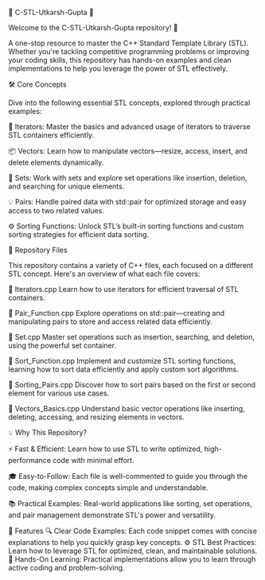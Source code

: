 🌟 C-STL-Utkarsh-Gupta 🌟


Welcome to the C-STL-Utkarsh-Gupta repository! 🚀


A one-stop resource to master the C++ Standard Template Library (STL). Whether you're tackling
competitive programming problems or improving your coding skills, this repository has hands-on
examples and clean implementations to help you leverage the power of STL effectively.


🛠️ Core Concepts

Dive into the following essential STL concepts, explored through practical examples:

🔄 Iterators: Master the basics and advanced usage of iterators to traverse STL containers efficiently.

📦 Vectors: Learn how to manipulate vectors—resize, access, insert, and delete elements dynamically.

🔢 Sets: Work with sets and explore set operations like insertion, deletion, and searching for unique elements.

💡 Pairs: Handle paired data with std::pair for optimized storage and easy access to two related values.

⚙️ Sorting Functions: Unlock STL’s built-in sorting functions and custom sorting strategies for efficient
data sorting.


📁 Repository Files

This repository contains a variety of C++ files, each focused on a different STL concept. Here's an overview of what each file covers:

🔹 Iterators.cpp
Learn how to use iterators for efficient traversal of STL containers.

🔹 Pair_Function.cpp
Explore operations on std::pair—creating and manipulating pairs to store and access related data efficiently.

🔹 Set.cpp
Master set operations such as insertion, searching, and deletion, using the powerful set container.

🔹 Sort_Function.cpp
Implement and customize STL sorting functions, learning how to sort data efficiently and apply custom sort algorithms.

🔹 Sorting_Pairs.cpp
Discover how to sort pairs based on the first or second element for various use cases.

🔹 Vectors_Basics.cpp
Understand basic vector operations like inserting, deleting, accessing, and resizing elements in vectors.


💡 Why This Repository?

⚡ Fast & Efficient: Learn how to use STL to write optimized, high-performance code with minimal effort.

🎓 Easy-to-Follow: Each file is well-commented to guide you through the code, making complex concepts 
simple and understandable.

📚 Practical Examples: Real-world applications like sorting, set operations, and pair management 
demonstrate STL's power and versatility.

📝 Features
🔍 Clear Code Examples: Each code snippet comes with concise explanations to help you quickly grasp key concepts.
⚙️ STL Best Practices: Learn how to leverage STL for optimized, clean, and maintainable solutions.
💪 Hands-On Learning: Practical implementations allow you to learn through active coding and problem-solving.
